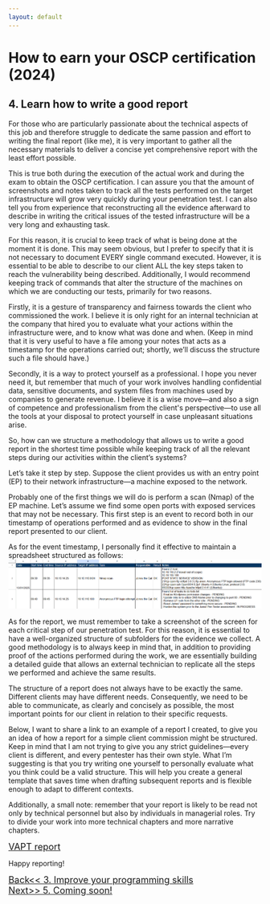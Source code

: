 ```yaml
---
layout: default
---
```

# How to earn your OSCP certification (2024)
## 4. Learn how to write a good report

For those who are particularly passionate about the technical aspects of this job and therefore struggle to dedicate the same passion and effort to writing the final report (like me), it is very important to gather all the necessary materials to deliver a concise yet comprehensive report with the least effort possible.

This is true both during the execution of the actual work and during the exam to obtain the OSCP certification. I can assure you that the amount of screenshots and notes taken to track all the tests performed on the target infrastructure will grow very quickly during your penetration test. I can also tell you from experience that reconstructing all the evidence afterward to describe in writing the critical issues of the tested infrastructure will be a very long and exhausting task.

For this reason, it is crucial to keep track of what is being done at the moment it is done. This may seem obvious, but I prefer to specify that it is not necessary to document EVERY single command executed. However, it is essential to be able to describe to our client ALL the key steps taken to reach the vulnerability being described. Additionally, I would recommend keeping track of commands that alter the structure of the machines on which we are conducting our tests, primarily for two reasons.

Firstly, it is a gesture of transparency and fairness towards the client who commissioned the work. I believe it is only right for an internal technician at the company that hired you to evaluate what your actions within the infrastructure were, and to know what was done and when. (Keep in mind that it is very useful to have a file among your notes that acts as a timestamp for the operations carried out; shortly, we’ll discuss the structure such a file should have.)

Secondly, it is a way to protect yourself as a professional. I hope you never need it, but remember that much of your work involves handling confidential data, sensitive documents, and system files from machines used by companies to generate revenue. I believe it is a wise move—and also a sign of competence and professionalism from the client's perspective—to use all the tools at your disposal to protect yourself in case unpleasant situations arise.

So, how can we structure a methodology that allows us to write a good report in the shortest time possible while keeping track of all the relevant steps during our activities within the client’s systems?

Let’s take it step by step. Suppose the client provides us with an entry point (EP) to their network infrastructure—a machine exposed to the network.

Probably one of the first things we will do is perform a scan (Nmap) of the EP machine. Let’s assume we find some open ports with exposed services that may not be necessary. This first step is an event to record both in our timestamp of operations performed and as evidence to show in the final report presented to our client.

As for the event timestamp, I personally find it effective to maintain a spreadsheet structured as follows:
![timestamp.png](/assets/images/earn-oscp/cap4/timestamp.PNG)

As for the report, we must remember to take a screenshot of the screen for each critical step of our penetration test. For this reason, it is essential to have a well-organized structure of subfolders for the evidence we collect. A good methodology is to always keep in mind that, in addition to providing proof of the actions performed during the work, we are essentially building a detailed guide that allows an external technician to replicate all the steps we performed and achieve the same results.

The structure of a report does not always have to be exactly the same. Different clients may have different needs. Consequently, we need to be able to communicate, as clearly and concisely as possible, the most important points for our client in relation to their specific requests.

Below, I want to share a link to an example of a report I created, to give you an idea of how a report for a simple client commission might be structured. Keep in mind that I am not trying to give you any strict guidelines—every client is different, and every pentester has their own style. What I’m suggesting is that you try writing one yourself to personally evaluate what you think could be a valid structure. This will help you create a general template that saves time when drafting subsequent reports and is flexible enough to adapt to different contexts.

Additionally, a small note: remember that your report is likely to be read not only by technical personnel but also by individuals in managerial roles. Try to divide your work into more technical chapters and more narrative chapters.

<a href="/pages/pentest-report.md" style="font-size: 18px">VAPT report</a>

Happy reporting!

<div class="row">
  <div class="column"><a href="/pages/blog/earn-oscp/3-improve-programming-skills" style="font-size: 18px">Back<< 3. Improve your programming skills</a></div>
  <div class="column"><a href="/pages/blog/earn-oscp/0-earn-oscp-home" style="font-size: 18px" >Next>> 5. Coming soon!</a><div>
</div>